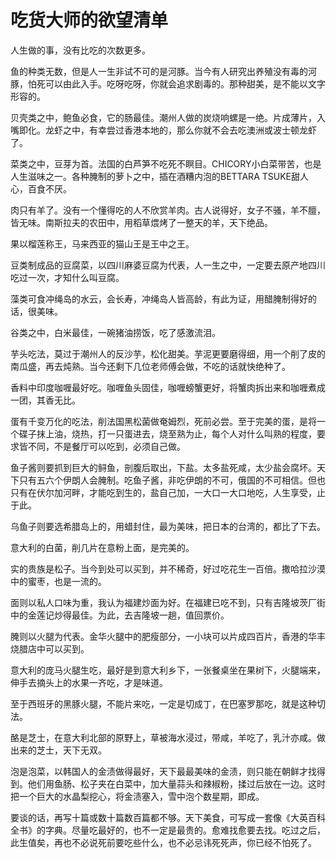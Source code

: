 # 吃货大师的欲望清单

人生做的事，没有比吃的次数更多。 

鱼的种类无数，但是人一生非试不可的是河豚。当今有人研究出养殖没有毒的河豚，怕死可以由此入手。吃呀吃呀，你就会追求剧毒的。那种甜美，是不能以文字形容的。 

贝壳类之中，鲍鱼必食，它的肠最佳。潮州人做的炭烧响螺是一绝。片成薄片，入嘴即化。龙虾之中，有幸尝过香港本地的，那么你就不会去吃澳洲或波士顿龙虾了。 

菜类之中，豆芽为首。法国的白芦笋不吃死不瞑目。CHICORY小白菜带苦，也是人生滋味之一。各种腌制的萝卜之中，插在酒糟内泡的BETTARA TSUKE甜人心，百食不厌。 

肉只有羊了。没有一个懂得吃的人不欣赏羊肉。古人说得好，女子不骚，羊不膻，皆无味。南斯拉夫的农田中，用稻草煨烤了一整天的羊，天下绝品。 

果以榴莲称王，马来西亚的猫山王是王中之王。 

豆类制成品的豆腐菜，以四川麻婆豆腐为代表，人一生之中，一定要去原产地四川吃过一次，才知什么叫豆腐。 

藻类可食冲绳岛的水云，会长寿，冲绳岛人皆高龄，有此为证，用醋腌制得好的话，很美味。 

谷类之中，白米最佳，一碗猪油捞饭，吃了感激流泪。 

芋头吃法，莫过于潮州人的反沙芋，松化甜美。芋泥更要磨得细，用一个削了皮的南瓜盛，再去炖熟。当今还剩下几位老师傅会做，不吃的话就快绝种了。 

香料中印度咖喱最好吃。咖喱鱼头固佳，咖喱螃蟹更好，将蟹肉拆出来和咖喱煮成一团，其香无比。 

蛋有千变万化的吃法，削法国黑松菌做奄姆烈，死前必尝。至于完美的蛋，是将一个碟子抹上油，烧热，打一只蛋进去，烧至熟为止，每个人对什么叫熟的程度，要求皆不同，不是餐厅可以吃到，必须自己做。 

鱼子酱则要抓到巨大的鲟鱼，剖腹后取出，下盐。太多盐死咸，太少盐会腐坏。天下只有五六个伊朗人会腌制。吃鱼子酱，非吃伊朗的不可，俄国的不可相信。但也只有在伏尔加河畔，才能吃到生的，盐自己加，一大口一大口地吃，人生享受，止于此。 

乌鱼子则要选希腊岛上的，用蜡封住，最为美味，把日本的台湾的，都比了下去。 

意大利的白菌，削几片在意粉上面，是完美的。 

实的贵族是松子。当今到处可以买到，并不稀奇，好过吃花生一百倍。撒哈拉沙漠中的蜜枣，也是一流的。 

面则以私人口味为重，我认为福建炒面为好。在福建已吃不到，只有吉隆坡茨厂街中的金莲记炒得最佳。为此，去吉隆坡一趟，值回票价。 

腌则以火腿为代表。金华火腿中的肥瘦部分，一小块可以片成四百片，香港的华丰烧腊店中可以买到。 

意大利的庞马火腿生吃，最好是到意大利乡下，一张餐桌坐在果树下，火腿端来，伸手去摘头上的水果一齐吃，才是味道。 

至于西班牙的黑豚火腿，不能片来吃，一定是切成丁，在巴塞罗那吃，就是这种切法。 

酪是芝士，在意大利北部的原野上，草被海水浸过，带咸，羊吃了，乳汁亦咸。做出来的芝士，天下无双。 

泡是泡菜，以韩国人的金渍做得最好，天下最最美味的金渍，则只能在朝鲜才找得到。他们用鱼肠、松子夹在白菜中，加大量蒜头和辣椒粉，揉过后放在一边。这时把一个巨大的水晶梨挖心，将金渍塞入，雪中泡个数星期，即成。 

要谈的话，再写十篇或数十篇数百篇都不够。天下美食，可写成一套像《大英百科全书》的字典。尽量吃最好的，也不一定是最贵的。愈难找愈要去找。吃过之后，此生值矣，再也不必说死前要吃些什么，也不必忌讳死死声，你已经不怕死了。